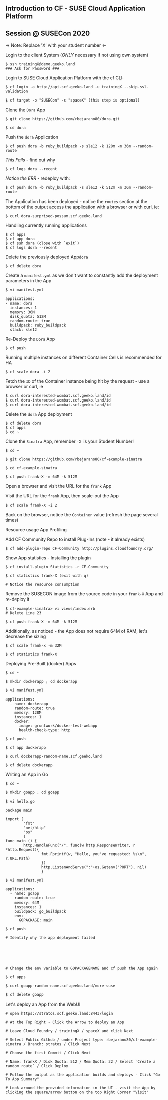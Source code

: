 ## Introduction to CF - SUSE Cloud Application Platform

## Session @ SUSECon 2020


-> Note: Replace 'X' with your student number <-

Login to the client System (*ONLY* necessary if not using own system)

    $ ssh trainingX@demo.geeko.land
    ### Ask for Password ###

Login to SUSE Cloud Application Platform with the cf CLI:

    $ cf login -a http://api.scf.geeko.land -u trainingX --skip-ssl-validation
    
    $ cf target -o "SUSECon" -s "spaceX" (this step is optional)


Clone the `Dora` App
    
    $ git clone https://github.com/rbejarano80/dora.git

    $ cd dora

Push the `dora` Application

    $ cf push dora -b ruby_buildpack -s sle12 -k 128m -m 36m --random-route
    
*This Fails* - find out why
    
    $ cf logs dora --recent
    
*Notice the ERR* - redeploy with:  
    
    $ cf push dora -b ruby_buildpack -s sle12 -k 512m -m 36m --random-route
    
The Application has been deployed - notice the `routes` section at the bottom of the output
access the application with a browser or with curl, ie:

    $ curl dora-surprised-possum.scf.geeko.land

Handling currently running applications

    $ cf apps
    $ cf app dora
    $ cf ssh dora (close with `exit`)
    $ cf logs dora --recent

Delete the previously deployed App`dora`

    $ cf delete dora

Create a `manifest.yml` as we don't want to constantly add the deployment parameters in the App

    $ vi manifest.yml
    
```    
applications:
- name: dora
  instances: 1
  memory: 36M
  disk_quota: 512M
  random-route: true
  buildpack: ruby_buildpack
  stack: sle12
```

Re-Deploy the `Dora` App

    $ cf push
    
Running multiple instances on different Container Cells is recommended for HA

    $ cf scale dora -i 2

Fetch the `ID` of the Container instance being hit by the request - use a browser or curl, ie

    $ curl dora-interested-wombat.scf.geeko.land/id
    $ curl dora-interested-wombat.scf.geeko.land/id
    $ curl dora-interested-wombat.scf.geeko.land/id

Delete the `dora` App deployment

    $ cf delete dora
    $ cf apps
    $ cd ~

Clone the `Sinatra` App, remember `-X `is your Student Number! 

    $ cd ~
    
    $ git clone https://github.com/rbejarano80/cf-example-sinatra

    $ cd cf-example-sinatra

    $ cf push frank-X -m 64M -k 512M

Open a browser and visit the URL for the `frank` App

Visit the URL for the `frank` App, then scale-out the App

    $ cf scale frank-X -i 2
    
Back on the browser, notice the `Container` value (refresh the page several times)


Resource usage App Profiling

Add CF Community Repo to install Plug-Ins (note - it already exists)

    $ cf add-plugin-repo CF-Community http://plugins.cloudfoundry.org/

Show App statistics - Installing the plugin

    $ cf install-plugin Statistics -r CF-Community

    $ cf statistics frank-X (exit with q)

    # Notice the resource consumption

Remove the SUSECON image from the source code in your `frank-X` App and re-deploy it

    $ cf-example-sinatra> vi views/index.erb
    # Delete Line 23
    
    $ cf push frank-X -m 64M -k 512M
    
Additionally, as noticed - the App does not require 64M of RAM, let's decrease the sizing

    $ cf scale frank-x -m 32M
    
    $ cf statistics frank-X



Deploying Pre-Built (docker) Apps

    $ cd ~
    
    $ mkdir dockerapp ; cd dockerapp
    
    $ vi manifest.yml
```
applications:
  - name: dockerapp
    random-route: true
    memory: 128M
    instances: 1
    docker:
      image: gruntwork/docker-test-webapp
      health-check-type: http
 ```     
 
    $ cf push 

    $ cf app dockerapp
    
    $ curl dockerapp-random-name.scf.geeko.land
    
    $ cf delete dockerapp


Writing an App in Go

    $ cd ~
    
    $ mkdir goapp ; cd goapp
    
    $ vi hello.go
```
package main

import (
        "fmt"
        "net/http"
        "os"
        )
func main () {
        http.HandleFunc("/", func(w http.ResponseWriter, r *http.Request){
                fmt.Fprintf(w, "Hello, you've requested: %s\n", r.URL.Path)
                })
                http.ListenAndServe(":"+os.Getenv("PORT"), nil)
                }
  ```           
 
    $ vi manifest.yml
```
applications:
  - name: goapp
    random-route: true
    memory: 64M
    instances: 1
    buildpack: go_buildpack
    env:
      GOPACKAGE: main
```
    $ cf push
    
    # Identify why the app deployment failed
    
    
    
    
    
    
    # Change the env variable to GOPACKAGENAME and cf push the App again
    
    $ cf apps

    $ curl goapp-random-name.scf.geeko.land/more-suse

    $ cf delete goapp
    
    
    
Let's deploy an App from the WebUI

    # open https://stratos.scf.geeko.land:8443/login
    
    # At the Top Right - Click the Arrow to deploy an App
    
    # Leave Cloud Foundry / trainingX / spaceX and click Next
    
    # Select Public Github / under Project type: rbejarano80/cf-example-sinatra / Branch: stratos / Click Next
    
    # Choose the first Commit / Click Next
    
    # Name: frankX / Disk Quota: 512 / Mem Quota: 32 / Select `Create a random route` / Click Deploy
    
    # Follow the output as the application builds and deploys - Click "Go To App Summary"
    
    # Look around the provided information in the UI - visit the App by clicking the square/arrow button on the top Right Corner "Visit"




